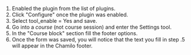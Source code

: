 1. Enabled the plugin from the list of plugins.
2. Click "Configure" once the plugin was enabled.
3. Select tool_enable = Yes and save.
4. Go into a *course* (not course session) and enter the Settings tool.
5. In the "Course block" section fill the footer options.
6. Once the form was saved, you will notice that the text you fill in step .5
   will appear in the Chamilo footer.

